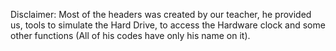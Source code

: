 Disclaimer: Most of the headers was created by our teacher, he provided us,
tools to simulate the Hard Drive, to access the Hardware clock 
and some other functions (All of his codes have only his name on it).